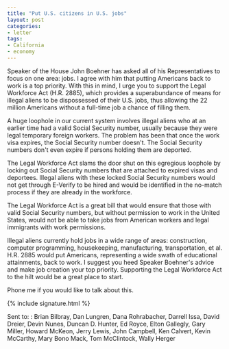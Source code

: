 ```yaml
---
title: "Put U.S. citizens in U.S. jobs"
layout: post
categories:
- letter
tags:
- California
- economy
---
```


Speaker of the House John Boehner has asked all of his Representatives to focus on one area: jobs. I agree with him that putting Americans back to work is a top priority. With this in mind, I urge you to support the Legal Workforce Act (H.R. 2885), which provides a superabundance of means for illegal aliens to be dispossessed of their U.S. jobs, thus allowing the 22 million Americans without a full-time job a chance of filling them.

A huge loophole in our current system involves illegal aliens who at an earlier time had a valid Social Security number, usually because they were legal temporary foreign workers. The problem has been that once the work visa expires, the Social Security number doesn't. The Social Security numbers don't even expire if persons holding them are deported.

The Legal Workforce Act slams the door shut on this egregious loophole by locking out Social Security numbers that are attached to expired visas and deportees. Illegal aliens with these locked Social Security numbers would not get through E-Verify to be hired and would be identified in the no-match process if they are already in the workforce.

The Legal Workforce Act is a great bill that would ensure that those with valid Social Security numbers, but without permission to work in the United States, would not be able to take jobs from American workers and legal immigrants with work permissions.

Illegal aliens currently hold jobs in a wide range of areas: construction, computer programming, housekeeping, manufacturing, transportation, et al. H.R. 2885 would put Americans, representing a wide swath of educational attainments, back to work. I suggest you heed Speaker Boehner's advice and make job creation your top priority. Supporting the Legal Workforce Act to the hilt would be a great place to start.

Phone me if you would like to talk about this.

{% include signature.html %}

Sent to:
: Brian Bilbray, Dan Lungren, Dana Rohrabacher, Darrell Issa, David Dreier, Devin Nunes, Duncan D. Hunter, Ed Royce, Elton Gallegly, Gary Miller, Howard McKeon, Jerry Lewis, John Campbell, Ken Calvert, Kevin McCarthy, Mary Bono Mack, Tom McClintock, Wally Herger
